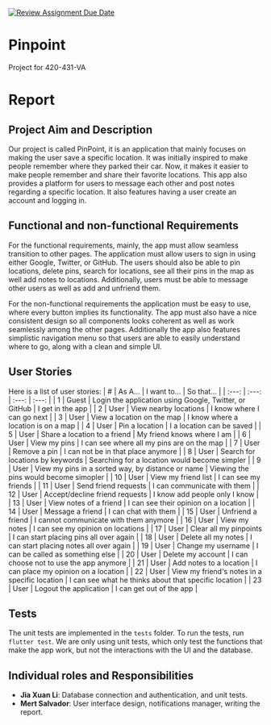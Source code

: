 [![Review Assignment Due Date](https://classroom.github.com/assets/deadline-readme-button-24ddc0f5d75046c5622901739e7c5dd533143b0c8e959d652212380cedb1ea36.svg)](https://classroom.github.com/a/hntwdd95)

# Pinpoint

Project for 420-431-VA

# Report

## Project Aim and Description

Our project is called PinPoint, it is an application that mainly focuses on making the user save a specific location. It was initially inspired to make people remember where they parked their car. Now, it makes it easier to make people remember and share their favorite locations. This app also provides a platform for users to message each other and post notes regarding a specific location. It also features having a user create an account and logging in.

## Functional and non-functional Requirements

For the functional requirements, mainly, the app must allow seamless transition to other pages. The application must allow users to sign in using either Google, Twitter, or GitHub. The users should also be able to pin locations, delete pins, search for locations, see all their pins in the map as well add notes to locations. Additionally, users must be able to message other users as well as add and unfriend them.

For the non-functional requirements the application must be easy to use, where every button implies its functionality. The app must also have a nice consistent design so all components looks coherent as well as work seamlessly among the other pages. Additionally the app also features simplistic navigation menu so that users are able to easily understand where to go, along with a clean and simple UI.

## User Stories

Here is a list of user stories:
| # | As A... | I want to... | So that... |
| :---: | :---: | :---: | :---: |
| 1 | Guest | Login the application using Google, Twitter, or GitHub | I get in the app |
| 2 | User | View nearby locations | I know where I can go next |
| 3 | User | View a location on the map | I know where a location is on a map |
| 4 | User | Pin a location | I a location can be saved |
| 5 | User | Share a location to a friend | My friend knows where I am |
| 6 | User | View my pins | I can see where all my pins are on the map |
| 7 | User | Remove a pin | I can not be in that place anymore |
| 8 | User | Search for locations by keywords | Searching for a location would become simpler |
| 9 | User | View my pins in a sorted way, by distance or name | Viewing the pins would become simopler |
| 10 | User | View my friend list | I can see my friends |
| 11 | User | Send friend requests | I can communicate with them |
| 12 | User | Accept/decline friend requests | I know add people only I know |
| 13 | User | View notes of a friend | I can see their opinion on a location |
| 14 | User | Message a friend | I can chat with them |
| 15 | User | Unfriend a friend | I cannot communicate with them anymore |
| 16 | User | View my notes | I can see my opinion on locations |
| 17 | User | Clear all my pinpoints | I can start placing pins all over again |
| 18 | User | Delete all my notes | I can start placing notes all over again |
| 19 | User | Change my username | I can be called as something else |
| 20 | User | Delete my account | I can choose not to use the app anymore |
| 21 | User | Add notes to a location | I can place my opinion on a location |
| 22 | User | View my friend's notes in a specific location | I can see what he thinks about that specific location |
| 23 | User | Logout the application | I can get out of the app |

## Tests

The unit tests are implemented in the `tests` folder. To run the tests, run `flutter test`. We are only using unit tests, which only test the functions that make the app work, but not the interactions with the UI and the database.

## Individual roles and Responsibilities

-   **Jia Xuan Li**: Database connection and authentication, and unit tests.
-   **Mert Salvador**: User interface design, notifications manager, writing the report.
